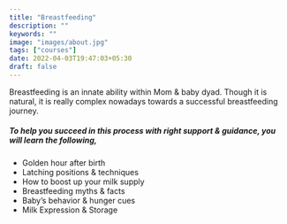 ```yaml
---
title: "Breastfeeding"
description: ""
keywords: ""
image: "images/about.jpg"
tags: ["courses"]
date: 2022-04-03T19:47:03+05:30
draft: false
---
```


Breastfeeding is an innate ability within Mom & baby dyad. Though it is natural, it is really complex nowadays towards a successful breastfeeding journey. 

##### To help you succeed in this process with right support & guidance, you will learn the following,

 - Golden hour after birth
 - Latching positions & techniques
 - How to boost up your milk supply
 - Breastfeeding myths & facts
 - Baby’s behavior & hunger cues
 - Milk Expression & Storage
